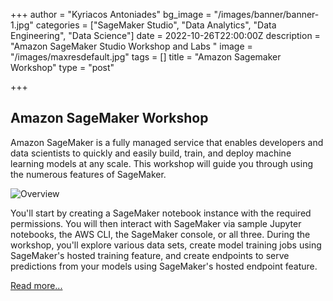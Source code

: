 +++
author = "Kyriacos Antoniades"
bg_image = "/images/banner/banner-1.jpg"
categories = ["SageMaker Studio", "Data Analytics", "Data Engineering", "Data Science"]
date = 2022-10-26T22:00:00Z
description = "Amazon SageMaker Studio Workshop and Labs "
image = "/images/maxresdefault.jpg"
tags = []
title = "Amazon Sagemaker Workshop"
type = "post"

+++
## Amazon SageMaker Workshop

Amazon SageMaker is a fully managed service that enables developers and data scientists to quickly and easily build, train, and deploy machine learning models at any scale. This workshop will guide you through using the numerous features of SageMaker.

![Overview](/images/sm-overview.png)

You'll start by creating a SageMaker notebook instance with the required permissions. You will then interact with SageMaker via sample Jupyter notebooks, the AWS CLI, the SageMaker console, or all three. During the workshop, you'll explore various data sets, create model training jobs using SageMaker's hosted training feature, and create endpoints to serve predictions from your models using SageMaker's hosted endpoint feature.

[Read more...](https://sagemaker-workshop.netlify.app/)